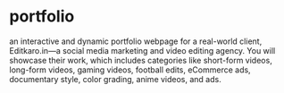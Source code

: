 # portfolio
an interactive and dynamic portfolio webpage for a real-world client,  Editkaro.in—a social media marketing and video editing agency. You will showcase their  work, which includes categories like short-form videos, long-form videos, gaming videos,  football edits, eCommerce ads, documentary style, color grading, anime videos, and ads.
